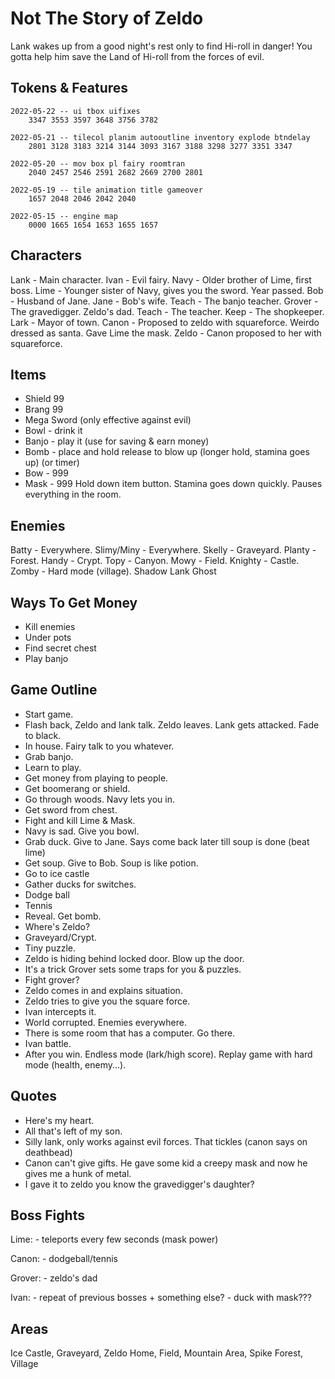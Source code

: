 # Not The Story of Zeldo
Lank wakes up from a good night's rest only to find Hi-roll in danger! You gotta
help him save the Land of Hi-roll from the forces of evil.

## Tokens & Features
```
2022-05-22 -- ui tbox uifixes
    3347 3553 3597 3648 3756 3782

2022-05-21 -- tilecol planim autooutline inventory explode btndelay
    2801 3128 3183 3214 3144 3093 3167 3188 3298 3277 3351 3347

2022-05-20 -- mov box pl fairy roomtran
    2040 2457 2546 2591 2682 2669 2700 2801

2022-05-19 -- tile animation title gameover
    1657 2048 2046 2042 2040

2022-05-15 -- engine map
    0000 1665 1654 1653 1655 1657
```

## Characters
Lank   - Main character.
Ivan   - Evil fairy.
Navy   - Older brother of Lime, first boss.
Lime   - Younger sister of Navy, gives you the sword. Year passed.
Bob    - Husband of Jane.
Jane   - Bob's wife.
Teach  - The banjo teacher.
Grover - The gravedigger. Zeldo's dad.
Teach  - The teacher.
Keep   - The shopkeeper.
Lark   - Mayor of town.
Canon  - Proposed to zeldo with squareforce. Weirdo dressed as santa. Gave Lime the mask.
Zeldo  - Canon proposed to her with squareforce.

## Items
- Shield 99
- Brang  99
- Mega Sword (only effective against evil)
- Bowl - drink it
- Banjo - play it (use for saving & earn money)
- Bomb - place and hold release to blow up (longer hold, stamina goes up) (or timer)
- Bow  - 999
- Mask - 999 Hold down item button. Stamina goes down quickly. Pauses everything in the room.

## Enemies
Batty      - Everywhere.
Slimy/Miny - Everywhere.
Skelly     - Graveyard.
Planty     - Forest.
Handy      - Crypt.
Topy       - Canyon.
Mowy       - Field.
Knighty    - Castle.
Zomby      - Hard mode (village).
Shadow Lank
Ghost

## Ways To Get Money
- Kill enemies
- Under pots
- Find secret chest
- Play banjo

## Game Outline
- Start game.
- Flash back, Zeldo and lank talk. Zeldo leaves. Lank gets attacked. Fade to black.
- In house. Fairy talk to you whatever.
- Grab banjo.
- Learn to play.
- Get money from playing to people.
- Get boomerang or shield.
- Go through woods. Navy lets you in.
- Get sword from chest.
- Fight and kill Lime & Mask.
- Navy is sad. Give you bowl.
- Grab duck. Give to Jane. Says come back later till soup is done (beat lime)
- Get soup. Give to Bob. Soup is like potion.
- Go to ice castle
- Gather ducks for switches.
- Dodge ball
- Tennis
- Reveal. Get bomb.
- Where's Zeldo?
- Graveyard/Crypt.
- Tiny puzzle.
- Zeldo is hiding behind locked door. Blow up the door.
- It's a trick Grover sets some traps for you & puzzles.
- Fight grover?
- Zeldo comes in and explains situation.
- Zeldo tries to give you the square force.
- Ivan intercepts it.
- World corrupted. Enemies everywhere.
- There is some room that has a computer. Go there.
- Ivan battle.
- After you win. Endless mode (lark/high score). Replay game with hard mode (health, enemy...).

## Quotes
- Here's my heart.
- All that's left of my son.
- Silly lank, only works against evil forces. That tickles (canon says on deathbead)
- Canon can't give gifts. He gave some kid a creepy mask and now he gives me a hunk of metal.
- I gave it to zeldo you know the gravedigger's daughter?

## Boss Fights
Lime:
    - teleports every few seconds (mask power)

Canon:
    - dodgeball/tennis

Grover:
    - zeldo's dad

Ivan:
    - repeat of previous bosses + something else?
    - duck with mask???

## Areas
Ice Castle, Graveyard, Zeldo Home, Field, Mountain Area, Spike Forest, Village
